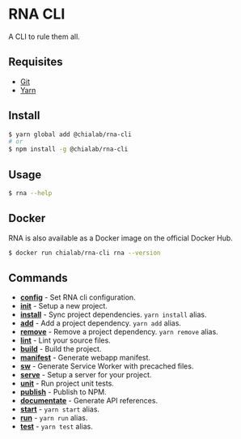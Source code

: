 # RNA CLI

A CLI to rule them all.

## Requisites

* [Git](https://git-scm.com/)
* [Yarn](https://yarnpkg.com)

## Install
```sh
$ yarn global add @chialab/rna-cli
# or
$ npm install -g @chialab/rna-cli
```

## Usage
```sh
$ rna --help
```

## Docker

RNA is also available as a Docker image on the official Docker Hub.

```bash
$ docker run chialab/rna-cli rna --version
```

## Commands

* [**config**](./commands/config) - Set RNA cli configuration.
* [**init**](./commands/init) - Setup a new project.
* [**install**](./commands/install) - Sync project dependencies. `yarn install` alias.
* [**add**](./commands/add) - Add a project dependency. `yarn add` alias.
* [**remove**](./commands/remove) - Remove a project dependency. `yarn remove` alias.
* [**lint**](./commands/lint) - Lint your source files.
* [**build**](./commands/build) - Build the project.
* [**manifest**](./commands/manifest) - Generate webapp manifest.
* [**sw**](./commands/sw) - Generate Service Worker with precached files.
* [**serve**](./commands/serve) - Setup a server for your project.
* [**unit**](./commands/unit) - Run project unit tests.
* [**publish**](./commands/publish) - Publish to NPM.
* [**documentate**](./commands/documentate) - Generate API references.
* [**start**](./commands/start) - `yarn start` alias.
* [**run**](./commands/run) - `yarn run` alias.
* [**test**](./commands/test) - `yarn test` alias.
